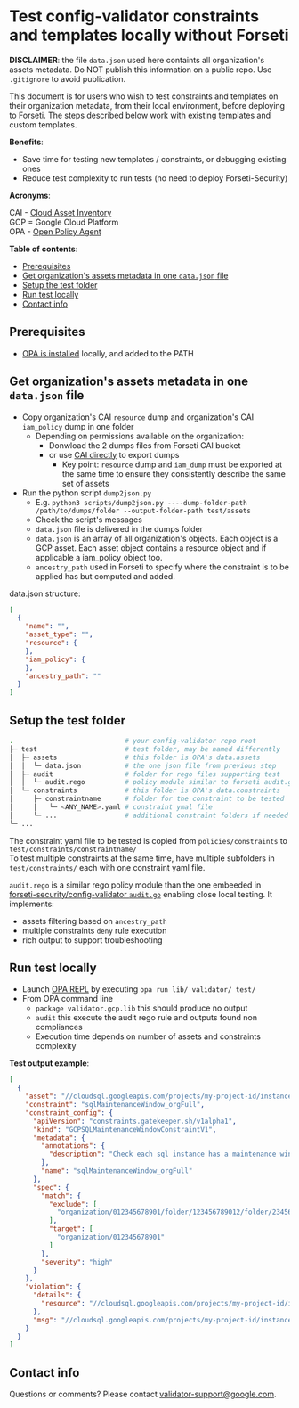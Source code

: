 # Test config-validator constraints and templates locally without Forseti

**DISCLAIMER**: the file `data.json` used here containts all organization's assets metadata. Do NOT publish this information on a public repo. Use `.gitignore` to avoid publication.

This document is for users who wish to test constraints and
templates on their organization metadata, from their local environment, before deploying to Forseti. The steps described below work with existing templates and custom templates.

**Benefits**:

- Save time for testing new templates / constraints, or debugging existing ones
- Reduce test complexity to run tests (no need to deploy Forseti-Security)

**Acronyms**:

CAI - [Cloud Asset Inventory](https://cloud.google.com/resource-manager/docs/cloud-asset-inventory/overview)  
GCP = Google Cloud Platform  
OPA - [Open Policy Agent](https://www.openpolicyagent.org/docs/latest)

**Table of contents**:

- [Prerequisites](Prerequisites)
- [Get organization's assets metadata in one `data.json` file](Get_organization's_assets_metadata_in_one_`data.json`_file)
- [Setup the test folder](Setup_the_test_folder)
- [Run test locally](Run_test_locally)
- [Contact info](Contact_info)

## Prerequisites

- [OPA is installed](https://www.openpolicyagent.org/docs/latest/get-started/#prerequisites) locally, and added to the PATH

## Get organization's assets metadata in one `data.json` file

- Copy organization's CAI `resource` dump and organization's CAI `iam_policy` dump in one folder
  - Depending on permissions available on the organization:
    - Donwload the 2 dumps files from Forseti CAI bucket
    - or use [CAI directly](https://cloud.google.com/resource-manager/docs/cloud-asset-inventory/quickstart-cloud-asset-inventory) to export dumps
      - Key point: `resource` dump and `iam_dump` must be exported at the same time to ensure they consistently describe the same set of assets
- Run the python script `dump2json.py`
  - E.g. `python3 scripts/dump2json.py ----dump-folder-path /path/to/dumps/folder --output-folder-path test/assets`
  - Check the script's messages
  - `data.json` file is delivered in the dumps folder
  - `data.json` is an array of all organization's objects. Each object is a GCP asset. Each asset object contains a resource object and if applicable a iam_policy object too.
  - `ancestry_path` used in Forseti to specify where the constraint is to be applied has but computed and added.
  
data.json structure:  

```json
[  
  {  
    "name": "",  
    "asset_type": "",
    "resource": {
    },
    "iam_policy": {
    },
    "ancestry_path": ""
  }
]
```

## Setup the test folder

```bash
.                            # your config-validator repo root
├─ test                      # test folder, may be named differently
│  ├─ assets                 # this folder is OPA's data.assets
│  │  └─ data.json           # the one json file from previous step
│  ├─ audit                  # folder for rego files supporting test
│  │  └─ audit.rego          # policy module similar to forseti audit.go  
│  └─ constraints            # this folder is OPA's data.constraints
│     ├─ constraintname      # folder for the constraint to be tested
│     │   └─ <ANY_NAME>.yaml # constraint ymal file
│     └─ ...                 # additional constraint folders if needed
└─ ...
```

The constraint yaml file to be tested is copied from `policies/constraints` to `test/constraints/constraintname/`  
To test multiple constraints at the same time, have multiple subfolders in `test/constraints/` each with one constraint yaml file.  

`audit.rego` is a similar rego policy module than the one embeeded in  [forseti-security/config-validator `audit.go`](https://github.com/forseti-security/config-validator/blob/master/pkg/gcv/cf/audit.go) enabling close local testing. It implements:

- assets filtering based on `ancestry_path`
- multiple constraints `deny` rule execution
- rich output to support troubleshooting

## Run test locally

- Launch [OPA REPL](https://www.openpolicyagent.org/docs/latest/get-started#goals) by executing `opa run lib/ validator/ test/`
- From OPA command line
  - `package validator.gcp.lib` this should produce no output
  - `audit` this execute the audit rego rule and outputs found non compliances
  - Execution time depends on number of assets and constraints complexity

**Test output example**:

```json
[
  {
    "asset": "//cloudsql.googleapis.com/projects/my-project-id/instances/my-sal-instance-id",
    "constraint": "sqlMaintenanceWindow_orgFull",
    "constraint_config": {
      "apiVersion": "constraints.gatekeeper.sh/v1alpha1",
      "kind": "GCPSQLMaintenanceWindowConstraintV1",
      "metadata": {
        "annotations": {
          "description": "Check each sql instance has a maintenance window"
        },
        "name": "sqlMaintenanceWindow_orgFull"
      },
      "spec": {
        "match": {
          "exclude": [
            "organization/012345678901/folder/123456789012/folder/234567890123/folder/34567890123"
          ],
          "target": [
            "organization/012345678901"
          ]
        },
        "severity": "high"
      }
    },
    "violation": {
      "details": {
        "resource": "//cloudsql.googleapis.com/projects/my-project-id/instances/my-sal-instance-id"
      },
      "msg": "//cloudsql.googleapis.com/projects/my-project-id/instances/my-sal-instance-id missing maintenance window."
    }
  }
]
```

## Contact info

Questions or comments? Please contact validator-support@google.com.
